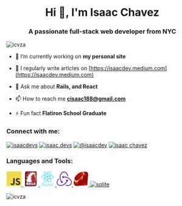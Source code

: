 <h1 align="center">Hi 👋, I'm Isaac Chavez</h1>
<h3 align="center">A passionate full-stack web developer from NYC</h3>

<p align="left"> <img src="https://komarev.com/ghpvc/?username=icvza&label=Profile%20views&color=0e75b6&style=flat" alt="icvza" /> </p>

- 🔭 I’m currently working on **my personal site**

- 📝 I regularly write articles on [https://isaacdev.medium.com](https://isaacdev.medium.com)

- 💬 Ask me about **Rails, and React**

- 📫 How to reach me **cisaac188@gmail.com**

- ⚡ Fun fact **Flatiron School Graduate**

<h3 align="left">Connect with me:</h3>
<p align="left">
<a href="https://linkedin.com/in/isaacdevs" target="blank"><img align="center" src="https://raw.githubusercontent.com/rahuldkjain/github-profile-readme-generator/master/src/images/icons/Social/linked-in-alt.svg" alt="isaacdevs" height="30" width="40" /></a>
<a href="https://instagram.com/isaac.devs" target="blank"><img align="center" src="https://raw.githubusercontent.com/rahuldkjain/github-profile-readme-generator/master/src/images/icons/Social/instagram.svg" alt="isaac.devs" height="30" width="40" /></a>
<a href="https://medium.com/@isaacdev" target="blank"><img align="center" src="https://raw.githubusercontent.com/rahuldkjain/github-profile-readme-generator/master/src/images/icons/Social/medium.svg" alt="@isaacdev" height="30" width="40" /></a>
<a href="https://www.youtube.com/c/isaac chavez" target="blank"><img align="center" src="https://raw.githubusercontent.com/rahuldkjain/github-profile-readme-generator/master/src/images/icons/Social/youtube.svg" alt="isaac chavez" height="30" width="40" /></a>
</p>

<h3 align="left">Languages and Tools:</h3>
<p align="left"> <a href="https://developer.mozilla.org/en-US/docs/Web/JavaScript" target="_blank"> <img src="https://raw.githubusercontent.com/devicons/devicon/master/icons/javascript/javascript-original.svg" alt="javascript" width="40" height="40"/> </a> <a href="https://rubyonrails.org" target="_blank"> <img src="https://raw.githubusercontent.com/devicons/devicon/master/icons/rails/rails-original-wordmark.svg" alt="rails" width="40" height="40"/> </a> <a href="https://reactjs.org/" target="_blank"> <img src="https://raw.githubusercontent.com/devicons/devicon/master/icons/react/react-original-wordmark.svg" alt="react" width="40" height="40"/> </a> <a href="https://redux.js.org" target="_blank"> <img src="https://raw.githubusercontent.com/devicons/devicon/master/icons/redux/redux-original.svg" alt="redux" width="40" height="40"/> </a> <a href="https://www.ruby-lang.org/en/" target="_blank"> <img src="https://raw.githubusercontent.com/devicons/devicon/master/icons/ruby/ruby-original.svg" alt="ruby" width="40" height="40"/> </a> <a href="https://www.sqlite.org/" target="_blank"> <img src="https://www.vectorlogo.zone/logos/sqlite/sqlite-icon.svg" alt="sqlite" width="40" height="40"/> </a> </p>

<p><img align="center" src="https://github-readme-streak-stats.herokuapp.com/?user=icvza&" alt="icvza" /></p>
